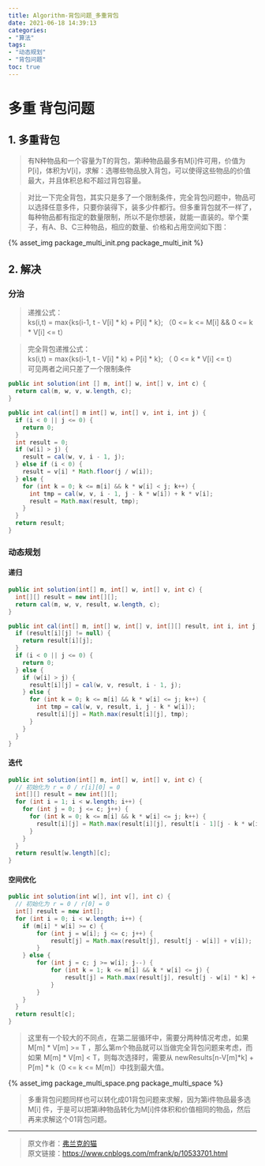 ```yaml
---
title: Algorithm-背包问题_多重背包
date: 2021-06-18 14:39:13
categories:
- "算法"
tags:
- "动态规划"
- "背包问题"
toc: true
---
```

# 多重 背包问题

## 1. 多重背包

> 有N种物品和一个容量为T的背包，第i种物品最多有M[i]件可用，价值为P[i]，体积为V[i]，求解：选哪些物品放入背包，可以使得这些物品的价值最大，并且体积总和不超过背包容量。

> 对比一下完全背包，其实只是多了一个限制条件，完全背包问题中，物品可以选择任意多件，只要你装得下，装多少件都行。但多重背包就不一样了，每种物品都有指定的数量限制，所以不是你想装，就能一直装的。举个栗子，有A、B、C三种物品，相应的数量、价格和占用空间如下图：

{% asset_img package_multi_init.png package_multi_init %}

## 2. 解决

### 分治


> 递推公式：  
> ks(i,t) = max{ks(i-1, t - V[i] * k) + P[i] * k}; （0 <= k <= M[i] && 0 <= k * V[i] <= t）

> 完全背包递推公式：  
> ks(i,t) = max{ks(i-1, t - V[i] * k) + P[i] * k}; （ 0 <= k * V[i] <= t）  
> 可见两者之间只差了一个限制条件


```java
public int solution(int [] m, int[] w, int[] v, int c) {
  return cal(m, w, v, w.length, c);
}

public int cal(int[] m int[] w, int[] v, int i, int j) {
  if (i < 0 || j <= 0) {
    return 0;
  }
  int result = 0;
  if (w[i] > j) {
    result = cal(w, v, i - 1, j);
  } else if (i < 0) {
    result = v[i] * Math.floor(j / w[i]);
  } else {
    for (int k = 0; k <= m[i] && k * w[i] < j; k++) {
      int tmp = cal(w, v, i - 1, j - k * w[i]) + k * v[i];
      result = Math.max(result, tmp);
    }
  }
  return result;
}
```

### 动态规划

#### **递归**

```java
public int solution(int[] m, int[] w, int[] v, int c) {
  int[][] result = new int[][];
  return cal(m, w, v, result, w.length, c);
}

public int cal(int[] m, int[] w, int[] v, int[][] result, int i, int j) {
  if (result[i][j] != null) {
    return result[i][j];
  }
  if (i < 0 || j <= 0) {
    return 0;
  } else {
    if (w[i] > j) {
      result[i][j] = cal(w, v, result, i - 1, j);
    } else {
      for (int k = 0; k <= m[i] && k * w[i] <= j; k++) {
        int tmp = cal(w, v, result, i, j - k * w[i]);
        result[i][j] = Math.max(result[i][j], tmp);
      }
    }
  }
}
```

#### **迭代**

```java
public int solution(int[] m, int[] w, int[] v, int c) {
  // 初始化为 r = 0 / r[i][0] = 0
  int[][] result = new int[][];
  for (int i = 1; i < w.length; i++) {
    for (int j = 0; j <= c; j++) {
      for (int k = 0; k <= m[i] && k * w[i] <= j; k++) {
        result[i][j] = Math.max(result[i][j], result[i - 1][j - k * w[i]] + k * v[i]);
      }
    }
  }
  return result[w.length][c];
}
```

#### **空间优化**
```java
public int solution(int w[], int v[], int c) {
  // 初始化为 r = 0 / r[0] = 0
  int[] result = new int[];
  for (int i = 0; i < w.length; i++) {
    if (m[i] * w[i] >= c) {
        for (int j = w[i]; j <= c; j++) {
            result[j] = Math.max(result[j], result[j - w[i]] + v[i]);
        }
    } else {
        for (int j = c; j >= w[i]; j--) {
            for (int k = 1; k <= m[i] && k * w[i] <= j) {
                result[j] = Math.max(result[j], result[j - w[i] * k] + v[i] * k);
            }
        }
    }
  }
  return result[c];
}
```

> 这里有一个较大的不同点，在第二层循环中，需要分两种情况考虑，如果 M[m] * V[m] >= T ，那么第m个物品就可以当做完全背包问题来考虑，而如果 M[m] * V[m] < T，则每次选择时，需要从 newResults[n-V[m]*k] + P[m] * k（0 <= k <= M[m]）中找到最大值。

{% asset_img package_multi_space.png package_multi_space %}

> 多重背包问题同样也可以转化成01背包问题来求解，因为第i件物品最多选 M[i] 件，于是可以把第i种物品转化为M[i]件体积和价值相同的物品，然后再来求解这个01背包问题。

---

> 原文作者：[弗兰克的猫](https://home.cnblogs.com/u/mfrank/)  
  原文链接：https://www.cnblogs.com/mfrank/p/10533701.html